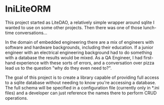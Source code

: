# IniLiteORM
This project started as LiteDAO, a relatively simple wrapper around sqlite I wanted to use on some other projects.  Then there was one of those lunch-time conversations...

In the domain of embedded engineering there are a mix of engineers with software and hardware backgrounds, including their education.  If a junior engineer with an electrical engineering background had to do something with a database the results would be mixed.  As a QA Engineer, I had first-hand experience with these sorts of errors, and a conversation over pizza lead us to the question "why do they even need to?".

The goal of this project is to create a library capable of providing full access to a sqlite database without needing to know you're accessing a database.  The full schema will be specified in a configuration file (currently only in *.ini files) and a developer can just reference the names there to perform CRUD operations.

